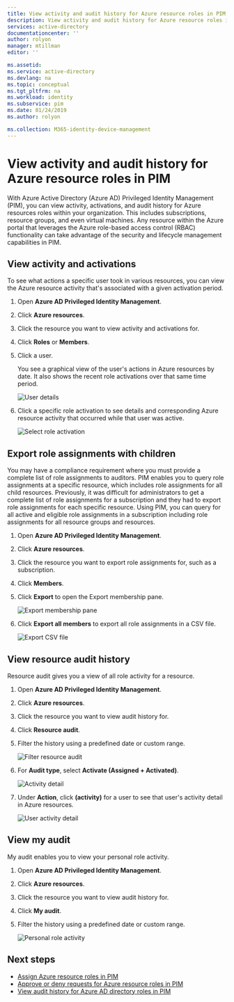 ```yaml
---
title: View activity and audit history for Azure resource roles in PIM | Microsoft Docs
description: View activity and audit history for Azure resource roles in Azure AD Privileged Identity Management (PIM).
services: active-directory
documentationcenter: ''
author: rolyon
manager: mtillman
editor: ''

ms.assetid:
ms.service: active-directory
ms.devlang: na
ms.topic: conceptual
ms.tgt_pltfrm: na
ms.workload: identity
ms.subservice: pim
ms.date: 01/24/2019
ms.author: rolyon

ms.collection: M365-identity-device-management
---
```

# View activity and audit history for Azure resource roles in PIM

With Azure Active Directory (Azure AD) Privileged Identity Management (PIM), you can view activity, activations, and audit history for Azure resources roles within your organization. This includes subscriptions, resource groups, and even virtual machines. Any resource within the Azure portal that leverages the Azure role-based access control (RBAC) functionality can take advantage of the security and lifecycle management capabilities in PIM.

## View activity and activations

To see what actions a specific user took in various resources, you can view the Azure resource activity that's associated with a given activation period.

1. Open **Azure AD Privileged Identity Management**.

1. Click **Azure resources**.

1. Click the resource you want to view activity and activations for.

1. Click **Roles** or **Members**.

1. Click a user.

    You see a graphical view of the user's actions in Azure resources by date. It also shows the recent role activations over that same time period.

    ![User details](media/azure-pim-resource-rbac/rbac-user-details.png)

1. Click a specific role activation to see details and corresponding Azure resource activity that occurred while that user was active.

    ![Select role activation](media/azure-pim-resource-rbac/rbac-user-resource-activity.png)

## Export role assignments with children

You may have a compliance requirement where you must provide a complete list of role assignments to auditors. PIM enables you to query role assignments at a specific resource, which includes role assignments for all child resources. Previously, it was difficult for administrators to get a complete list of role assignments for a subscription and they had to export role assignments for each specific resource. Using PIM, you can query for all active and eligible role assignments in a subscription including role assignments for all resource groups and resources.

1. Open **Azure AD Privileged Identity Management**.

1. Click **Azure resources**.

1. Click the resource you want to export role assignments for, such as a subscription.

1. Click **Members**.

1. Click **Export** to open the Export membership pane.

    ![Export membership pane](media/azure-pim-resource-rbac/export-membership.png)

1. Click **Export all members** to export all role assignments in a CSV file.

    ![Export CSV file](media/azure-pim-resource-rbac/export-csv.png)

## View resource audit history

Resource audit gives you a view of all role activity for a resource.

1. Open **Azure AD Privileged Identity Management**.

1. Click **Azure resources**.

1. Click the resource you want to view audit history for.

1. Click **Resource audit**.

1. Filter the history using a predefined date or custom range.

    ![Filter resource audit](media/azure-pim-resource-rbac/rbac-resource-audit.png)

1. For **Audit type**, select **Activate (Assigned + Activated)**.

    ![Activity detail](media/azure-pim-resource-rbac/rbac-audit-activity.png)

1. Under **Action**, click **(activity)** for a user to see that user's activity detail in Azure resources.

    ![User activity detail](media/azure-pim-resource-rbac/rbac-audit-activity-details.png)

## View my audit

My audit enables you to view your personal role activity.

1. Open **Azure AD Privileged Identity Management**.

1. Click **Azure resources**.

1. Click the resource you want to view audit history for.

1. Click **My audit**.

1. Filter the history using a predefined date or custom range.

    ![Personal role activity](media/azure-pim-resource-rbac/my-audit-time.png)

## Next steps

- [Assign Azure resource roles in PIM](pim-resource-roles-assign-roles.md)
- [Approve or deny requests for Azure resource roles in PIM](pim-resource-roles-approval-workflow.md)
- [View audit history for Azure AD directory roles in PIM](pim-how-to-use-audit-log.md)
